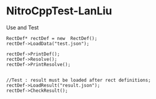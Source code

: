 # NitroCppTest-LanLiu
Use and Test

	RectDef* rectDef = new  RectDef();
	rectDef->LoadData("test.json");
	
	rectDef->PrintDef();
	rectDef->Resolve();
	rectDef->PrintResolve();


	//Test : result must be loaded after rect definitions;
	rectDef->LoadResult("result.json");
	rectDef->CheckResult();
